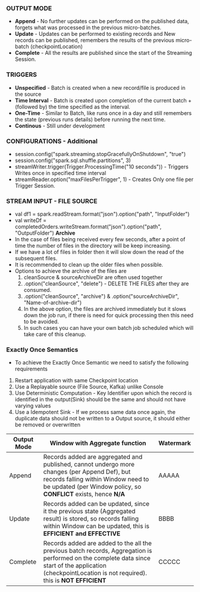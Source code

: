 ### OUTPUT MODE
- **Append** - No further updates can be performed on the published data, forgets what was processed in the previous micro-batches.
- **Update** - Updates can be performed to existing records and New records can be published, remembers the results of the previous micro-batch (checkpointLocation)
- **Complete** - All the results are published since the start of the Streaming Session.


### TRIGGERS
- **Unspecified** - Batch is created when a new record/file is produced in the source
- **Time Interval** - Batch is created upon completion of the current batch + (followed by) the time specified as the interval. 
- **One-Time** - Similar to Batch, like runs once in a day and still remembers the state (previous runs details) before running the next time.
- **Continous** - Still under development
### CONFIGURATIONS - Additional
- session.config("spark.streaming.stopGracefullyOnShutdown", "true")
- session.config("spark.sql.shuffle.partitions", 3)
- streamWriter.trigger(Trigger.ProcessingTime("10 seconds")) - Triggers Writes once in specified time interval
- streamReader.option("maxFilesPerTrigger", 1) - Creates Only one file per Trigger Session.
### STREAM INPUT - FILE SOURCE
- val df1 = spark.readStream.format("json").option("path", "InputFolder")
- val writeDf = completedOrders.writeStream.format("json").option("path", "OutputFolder")
**Archive**
- In the case of files being received every few seconds, after a point of time the 
number of files in the directory will be keep increasing.
- If we have a lot of files in folder then it will slow down the read of the subsequent files.
- It is recommended to clean up the older files when possible.
- Options to achieve the archive of the files are
  1. cleanSource & sourceArchiveDir are often used together
  2. .option("cleanSource", "delete") - DELETE THE FILES after they are consumed.
  3. .option("cleanSource", "archive") & .option("sourceArchiveDir", "Name-of-archive-dir")
  4. In the above option, the files are archived immediately but it slows down the job run, if there is need for quick processing then this need to be avoided.
  5. In such cases you can have your own batch job scheduled which will take care of this cleanup.
### Exactly Once Semantics ###
- To achieve the Exactly Once Semantic we need to satisfy the following requirements
1. Restart application with same Checkpoint location
2. Use a Replayable source (File Source, Kafka) unlike Console
3. Use Deterministic Computation - Key Identifier upon which the record is identified in the output(Sink) should be the same and should not have varying values
4. Use a Idempotent Sink - If we process same data once again, the duplicate data should not be written to a Output source, it should either be removed or overwritten 

Output Mode  | Window with Aggregate function | Watermark
------------- | -------------------------------|-----------
Append  | Records added are aggregated and published, cannot undergo more changes (per Append Def), but records falling within Window need to be updated (per Window policy, so **CONFLICT** exists, hence **N/A** | AAAAA
Update  | Records added can be updated, since it the previous state (Aggregated result) is stored, so records falling within Window can be updated, this is **EFFICIENT and EFFECTIVE** | BBBB
Complete  | Records added are added to the all the previous batch records, Aggregation is performed on the complete data since start of the application (checkpointLocation is not required). this is **NOT EFFICIENT** | CCCCC
